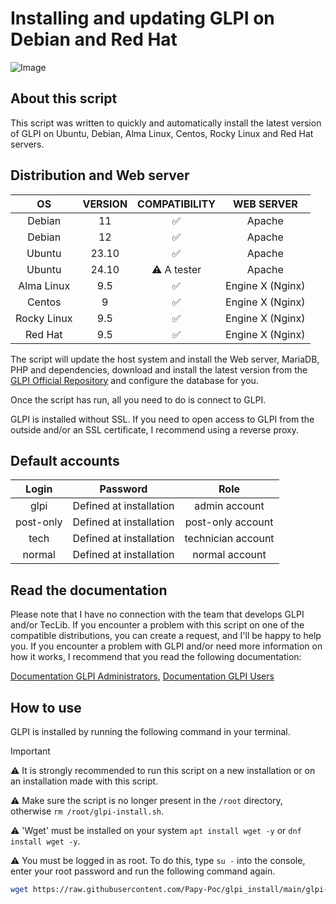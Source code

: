# Installing and updating GLPI on Debian and Red Hat

 ![Image](https://glpi-project.org/wp-content/uploads/2022/01/hero-img-2.png)

## About this script

This script was written to quickly and automatically install the latest version of GLPI on Ubuntu, Debian, Alma Linux, Centos, Rocky Linux and Red Hat servers.

## Distribution and Web server

| OS | VERSION | COMPATIBILITY | WEB SERVER |
|:--:|:--:|:--:|:--:|
|Debian|11|✅|Apache|
|Debian|12|✅|Apache|
|Ubuntu|23.10|✅|Apache|
|Ubuntu|24.10|⚠️ A tester|Apache|
|Alma Linux|9.5|✅|Engine X (Nginx)|
|Centos|9|✅|Engine X (Nginx)|
|Rocky Linux|9.5|✅|Engine X (Nginx)|
|Red Hat|9.5|✅|Engine X (Nginx)|

The script will update the host system and install the Web server, MariaDB, PHP and dependencies, download and install the latest version from the [GLPI Official Repository](https://github.com/glpi-project/glpi) and configure the database for you.

Once the script has run, all you need to do is connect to GLPI.

GLPI is installed without SSL. If you need to open access to GLPI from the outside and/or an SSL certificate, I recommend using a reverse proxy.

## Default accounts

| Login | Password | Role |
|:--:|:--:|:--:|
|glpi|Defined at installation|admin account|
|post-only|Defined at installation|post-only account|
|tech|Defined at installation|technician account|
|normal|Defined at installation|normal account|

## Read the documentation

Please note that I have no connection with the team that develops GLPI and/or TecLib.
If you encounter a problem with this script on one of the compatible distributions, you can create a request, and I'll be happy to help you.
If you encounter a problem with GLPI and/or need more information on how it works, I recommend that you read the following documentation:

[Documentation GLPI Administrators](https://glpi-install.readthedocs.io/), [Documentation GLPI Users](https://glpi-user-documentation.readthedocs.io/)

## How to use

GLPI is installed by running the following command in your terminal.

>[!IMPORTANT]
>⚠️ It is strongly recommended to run this script on a new installation or on an installation made with this script.
>
>⚠️ Make sure the script is no longer present in the ``/root`` directory, otherwise ```rm /root/glpi-install.sh```.
>
>⚠️ 'Wget' must be installed on your system ``apt install wget -y`` or ``dnf install wget -y``.
>
>⚠️ You must be logged in as root. To do this, type ```su -``` into the console, enter your root password and run the following command again.

```bash
wget https://raw.githubusercontent.com/Papy-Poc/glpi_install/main/glpi-install.sh && chmod +x glpi-install.sh && ./glpi-install.sh
```
